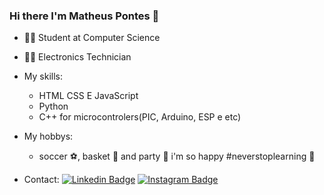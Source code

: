 ### Hi there I'm Matheus Pontes 👋

 - 👨‍🎓 Student at Computer Science
 - 👨‍💻 Electronics Technician
 - My skills:
   - HTML CSS E JavaScript 
   - Python
   - C++ for microcontrolers(PIC, Arduino, ESP e etc)
 - My hobbys:
   - soccer :soccer:, basket :basketball: and party :beer: i'm so happy 
 #neverstoplearning :rocket:
 
- Contact:
 [![Linkedin Badge](https://img.shields.io/badge/-LinkedIn-blue?style=flat-square&logo=Linkedin&logoColor=white&link=https://www.linkedin.com/in/matheus-pontes-95b9761b5/)](https://www.linkedin.com/in/matheus-pontes-95b9761b5/) [![Instagram Badge](https://img.shields.io/badge/-Instagram-red?style=flat-square&logo=Instagram&logoColor=white&link=https://www.instagram.com/pontesm10/)](https://www.instagram.com/pontesm10/)
 
<!--

- 🔭 I’m currently working on ...
- 🌱 I’m currently learning ...
- 👯 I’m looking to collaborate on ...
- 🤔 I’m looking for help with ...
- 💬 Ask me about ...
- 📫 How to reach me: ...
- 😄 Pronouns: ...
- ⚡ Fun fact: ...
-->
